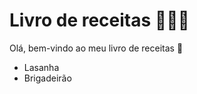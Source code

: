 # Livro de receitas :book::man_cook:
Olá, bem-vindo ao meu livro de receitas :wave:

 - Lasanha
 - Brigadeirão
